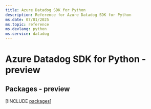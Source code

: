 ```yaml
---
title: Azure Datadog SDK for Python
description: Reference for Azure Datadog SDK for Python
ms.date: 07/01/2025
ms.topic: reference
ms.devlang: python
ms.service: datadog
---
```

# Azure Datadog SDK for Python - preview
## Packages - preview
[!INCLUDE [packages](datadog-index.md)]